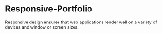 # Responsive-Portfolio
Responsive design ensures that web applications render well on a variety of devices and window or screen sizes.
